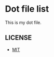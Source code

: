 # Dot file list

This is my dot file.

## LICENSE

* [MIT](https://github.com/pyohei/vim-setting/blob/master/LICENSE)
